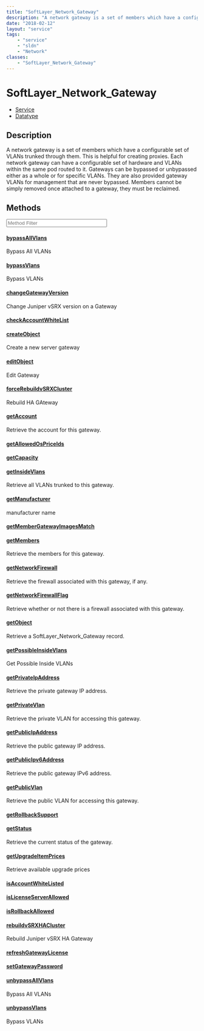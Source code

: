 ```yaml
---
title: "SoftLayer_Network_Gateway"
description: "A network gateway is a set of members which have a configurable set of VLANs trunked through them. This is helpful for c... "
date: "2018-02-12"
layout: "service"
tags:
    - "service"
    - "sldn"
    - "Network"
classes:
    - "SoftLayer_Network_Gateway"
---
```

# SoftLayer_Network_Gateway
<div id='service-datatype'>
    <ul id='sldn-reference-tabs'>
    <li id='service'> <a href='/reference/services/SoftLayer_Network_Gateway' >Service</a></li>    <li id='datatype'> <a href='/reference/datatypes/SoftLayer_Network_Gateway' >Datatype</a></li>
    </ul>
</div>

## Description


A network gateway is a set of members which have a configurable set of VLANs trunked through them. This is helpful for creating proxies. Each network gateway can have a configurable set of hardware and VLANs within the same pod routed to it. Gateways can be bypassed or unbypassed either as a whole or for specific VLANs. They are also provided gateway VLANs for management that are never bypassed. Members cannot be simply removed once attached to a gateway, they must be reclaimed. 



        
<div id="properties" class="content service-content">

## Methods

<div class="view-filters">
    <div class="clearfix">
        <div class="search-input-box">
            <input placeholder="Method Filter" onkeyup="titleSearch(inputId='edit-combine', divId='method-div', elementClass='method-row')" 
                type="text" id="edit-combine" value="" size="30" maxlength="128" class="form-text">
        </div>
    </div>
</div>

<div id="method-div">

<div class="method-row">

#### [bypassAllVlans](/reference/services/SoftLayer_Network_Gateway/bypassAllVlans)
Bypass All VLANs

</div>

<div class="method-row">

#### [bypassVlans](/reference/services/SoftLayer_Network_Gateway/bypassVlans)
Bypass VLANs

</div>

<div class="method-row">

#### [changeGatewayVersion](/reference/services/SoftLayer_Network_Gateway/changeGatewayVersion)
Change Juniper vSRX version on a Gateway

</div>

<div class="method-row">

#### [checkAccountWhiteList](/reference/services/SoftLayer_Network_Gateway/checkAccountWhiteList)


</div>

<div class="method-row">

#### [createObject](/reference/services/SoftLayer_Network_Gateway/createObject)
Create a new server gateway

</div>

<div class="method-row">

#### [editObject](/reference/services/SoftLayer_Network_Gateway/editObject)
Edit Gateway

</div>

<div class="method-row">

#### [forceRebuildvSRXCluster](/reference/services/SoftLayer_Network_Gateway/forceRebuildvSRXCluster)
Rebuild HA GAteway

</div>

<div class="method-row">

#### [getAccount](/reference/services/SoftLayer_Network_Gateway/getAccount)
Retrieve the account for this gateway.

</div>

<div class="method-row">

#### [getAllowedOsPriceIds](/reference/services/SoftLayer_Network_Gateway/getAllowedOsPriceIds)


</div>

<div class="method-row">

#### [getCapacity](/reference/services/SoftLayer_Network_Gateway/getCapacity)


</div>

<div class="method-row">

#### [getInsideVlans](/reference/services/SoftLayer_Network_Gateway/getInsideVlans)
Retrieve all VLANs trunked to this gateway.

</div>

<div class="method-row">

#### [getManufacturer](/reference/services/SoftLayer_Network_Gateway/getManufacturer)
manufacturer name

</div>

<div class="method-row">

#### [getMemberGatewayImagesMatch](/reference/services/SoftLayer_Network_Gateway/getMemberGatewayImagesMatch)


</div>

<div class="method-row">

#### [getMembers](/reference/services/SoftLayer_Network_Gateway/getMembers)
Retrieve the members for this gateway.

</div>

<div class="method-row">

#### [getNetworkFirewall](/reference/services/SoftLayer_Network_Gateway/getNetworkFirewall)
Retrieve the firewall associated with this gateway, if any.

</div>

<div class="method-row">

#### [getNetworkFirewallFlag](/reference/services/SoftLayer_Network_Gateway/getNetworkFirewallFlag)
Retrieve whether or not there is a firewall associated with this gateway.

</div>

<div class="method-row">

#### [getObject](/reference/services/SoftLayer_Network_Gateway/getObject)
Retrieve a SoftLayer_Network_Gateway record.

</div>

<div class="method-row">

#### [getPossibleInsideVlans](/reference/services/SoftLayer_Network_Gateway/getPossibleInsideVlans)
Get Possible Inside VLANs

</div>

<div class="method-row">

#### [getPrivateIpAddress](/reference/services/SoftLayer_Network_Gateway/getPrivateIpAddress)
Retrieve the private gateway IP address.

</div>

<div class="method-row">

#### [getPrivateVlan](/reference/services/SoftLayer_Network_Gateway/getPrivateVlan)
Retrieve the private VLAN for accessing this gateway.

</div>

<div class="method-row">

#### [getPublicIpAddress](/reference/services/SoftLayer_Network_Gateway/getPublicIpAddress)
Retrieve the public gateway IP address.

</div>

<div class="method-row">

#### [getPublicIpv6Address](/reference/services/SoftLayer_Network_Gateway/getPublicIpv6Address)
Retrieve the public gateway IPv6 address.

</div>

<div class="method-row">

#### [getPublicVlan](/reference/services/SoftLayer_Network_Gateway/getPublicVlan)
Retrieve the public VLAN for accessing this gateway.

</div>

<div class="method-row">

#### [getRollbackSupport](/reference/services/SoftLayer_Network_Gateway/getRollbackSupport)


</div>

<div class="method-row">

#### [getStatus](/reference/services/SoftLayer_Network_Gateway/getStatus)
Retrieve the current status of the gateway.

</div>

<div class="method-row">

#### [getUpgradeItemPrices](/reference/services/SoftLayer_Network_Gateway/getUpgradeItemPrices)
Retrieve available upgrade prices

</div>

<div class="method-row">

#### [isAccountWhiteListed](/reference/services/SoftLayer_Network_Gateway/isAccountWhiteListed)


</div>

<div class="method-row">

#### [isLicenseServerAllowed](/reference/services/SoftLayer_Network_Gateway/isLicenseServerAllowed)


</div>

<div class="method-row">

#### [isRollbackAllowed](/reference/services/SoftLayer_Network_Gateway/isRollbackAllowed)


</div>

<div class="method-row">

#### [rebuildvSRXHACluster](/reference/services/SoftLayer_Network_Gateway/rebuildvSRXHACluster)
Rebuild Juniper vSRX HA Gateway

</div>

<div class="method-row">

#### [refreshGatewayLicense](/reference/services/SoftLayer_Network_Gateway/refreshGatewayLicense)


</div>

<div class="method-row">

#### [setGatewayPassword](/reference/services/SoftLayer_Network_Gateway/setGatewayPassword)


</div>

<div class="method-row">

#### [unbypassAllVlans](/reference/services/SoftLayer_Network_Gateway/unbypassAllVlans)
Bypass All VLANs

</div>

<div class="method-row">

#### [unbypassVlans](/reference/services/SoftLayer_Network_Gateway/unbypassVlans)
Bypass VLANs

</div>
</div>

</div>

